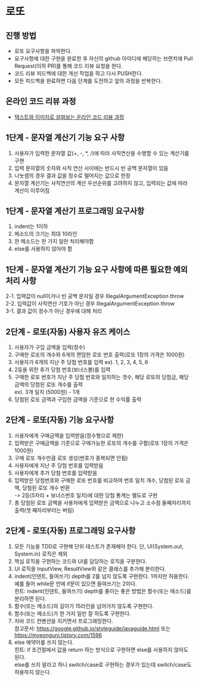 # 로또
## 진행 방법
* 로또 요구사항을 파악한다.
* 요구사항에 대한 구현을 완료한 후 자신의 github 아이디에 해당하는 브랜치에 Pull Request(이하 PR)를 통해 코드 리뷰 요청을 한다.
* 코드 리뷰 피드백에 대한 개선 작업을 하고 다시 PUSH한다.
* 모든 피드백을 완료하면 다음 단계를 도전하고 앞의 과정을 반복한다.

## 온라인 코드 리뷰 과정
* [텍스트와 이미지로 살펴보는 온라인 코드 리뷰 과정](https://github.com/next-step/nextstep-docs/tree/master/codereview)

## 1단계 - 문자열 계산기 기능 요구 사항
1. 사용자가 입력한 문자열 값(+, -, *, /)에 따라 사칙연산을 수행할 수 있는 계산기를 구현
2. 입력 문자열의 숫자와 사칙 연산 사이에는 반드시 빈 공백 문자열이 있음
3. 나눗셈의 경우 결과 값을 정수로 떨어지는 값으로 한정
4. 문자열 계산기는 사칙연산의 계산 우선순위를 고려하지 않고, 입력되는 값에 따라 계산이 이루어짐

## 1단계 - 문자열 계산기 프로그래밍 요구사항
1. indent는 1이하
2. 메소드의 크기는 최대 10라인
3. 한 메소드는 한 가지 일만 처리해야함
4. else를 사용하지 않아야 함

## 1단계 - 문자열 계산기 기능 요구 사항에 따른 필요한 예외처리 사항
2-1. 입력값이 null이거나 빈 공백 문자일 경우 IllegalArgumentException throw <br>
2-2. 입력값이 사칙연산 기호가 아닌 경우 IllegalArgumentException throw <br>
3-1. 결과 값이 정수가 아닌 경우에 대해 처리 <br>

## 2단계 - 로또(자동) 사용자 유즈 케이스
1. 사용자가 구입 금액을 입력(정수) 
2. 구매한 로또의 개수와 6개의 랜덤한 로또 번호 출력(로또 1장의 가격은 1000원)
3. 사용자가 6개의 지난 주 당첨 번호를 입력 ex). 1, 2, 3, 4, 5, 6
4. 2등을 위한 추가 당첨 번호(보너스볼)를 입력
5. 구매한 로또 번호가 지난 주 당첨 번호와 일치하는 갯수, 해당 로또의 당첨금, 해당 금액의 당첨된 로또 개수를 출력 <br>
   ex). 3개 일치 (5000원) - 1개
6. 당첨된 로또 금액과 구입한 금액을 기준으로 한 수익률 출력

## 2단계 - 로또(자동) 기능 요구사항
1. 사용자에게 구매금액을 입력받음(정수형으로 제한)
2. 입력받은 구매금액을 기준으로 구매가능한 로또의 개수를 구함(로또 1장의 가격은 1000원)
3. 구매 로또 개수만큼 로또 생성(번호가 중복되면 안됨)
4. 사용자에게 지난 주 당첨 번호를 입력받음
5. 사용자에게 추가 당첨 번호를 입력받음
6. 입력받은 당첨번호와 구매한 로또 번호를 비교하여 번호 일치 개수, 당첨된 로또 금액, 당첨된 로또 개수 반환 <br>
   -> 2등(5자리 + 보너스번호 일치)에 대한 당첨 통계는 별도로 구현
7. 총 당첨된 로또 금액을 사용자에게 입력받은 금액으로 나누고 소수점 둘째자리까지 출력(셋 째자리부터는 버림) 

## 2단계 - 로또(자동) 프로그래밍 요구사항
1. 모든 기능을 TDD로 구현해 단위 테스트가 존재해야 한다. 단, UI(System.out, System.in) 로직은 제외
2. 핵심 로직을 구현하는 코드와 UI를 담당하는 로직을 구분한다.
3. UI 로직을 InputView, ResultView와 같은 클래스를 추가해 분리한다.
4. indent(인덴트, 들여쓰기) depth를 2를 넘지 않도록 구현한다. 1까지만 허용한다. <br>
   예를 들어 while문 안에 if문이 있으면 들여쓰기는 2이다. <br>
   힌트: indent(인덴트, 들여쓰기) depth를 줄이는 좋은 방법은 함수(또는 메소드)를 분리하면 된다.
5. 함수(또는 메소드)의 길이가 15라인을 넘어가지 않도록 구현한다.
6. 함수(또는 메소드)가 한 가지 일만 잘 하도록 구현한다.
7. 자바 코드 컨벤션을 지키면서 프로그래밍한다. <br>
   참고문서: https://google.github.io/styleguide/javaguide.html 또는 https://myeonguni.tistory.com/1596
8. else 예약어를 쓰지 않는다. <br>
   힌트: if 조건절에서 값을 return 하는 방식으로 구현하면 else를 사용하지 않아도 된다. <br>
   else를 쓰지 말라고 하니 switch/case로 구현하는 경우가 있는데 switch/case도 허용하지 않는다.